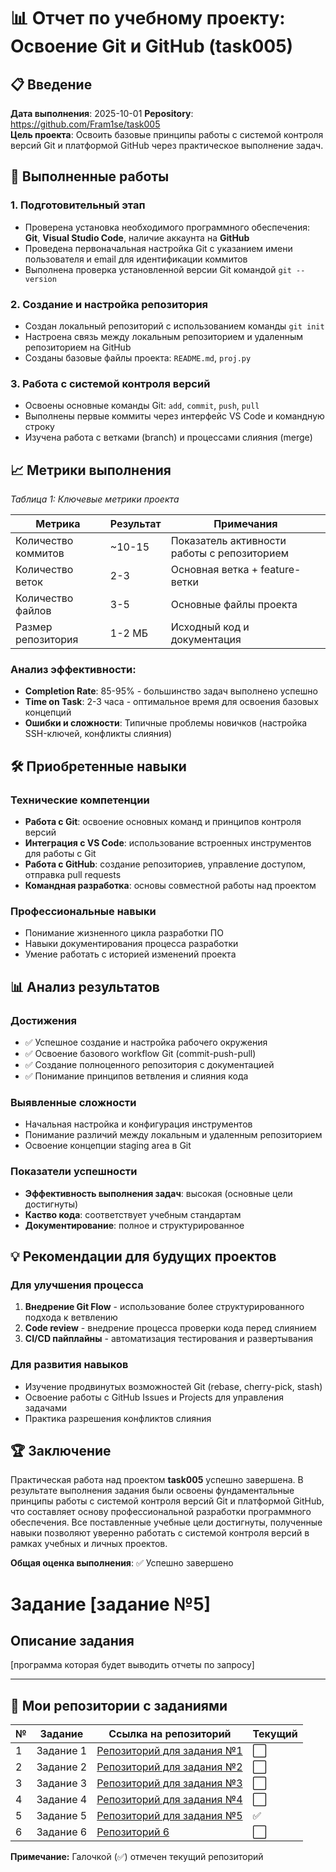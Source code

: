# 📊 Отчет по учебному проекту: Освоение Git и GitHub (task005)

## 📋 Введение

**Дата выполнения**: 2025-10-01
**Реpository**: https://github.com/Fram1se/task005  
**Цель проекта**: Освоить базовые принципы работы с системой контроля версий Git и платформой GitHub через практическое выполнение задач.

## 🎯 Выполненные работы

### 1. Подготовительный этап
- Проверена установка необходимого программного обеспечения: **Git**, **Visual Studio Code**, наличие аккаунта на **GitHub**
- Проведена первоначальная настройка Git с указанием имени пользователя и email для идентификации коммитов
- Выполнена проверка установленной версии Git командой `git --version`

### 2. Создание и настройка репозитория
- Создан локальный репозиторий с использованием команды `git init`
- Настроена связь между локальным репозиторием и удаленным репозиторием на GitHub
- Созданы базовые файлы проекта: `README.md`, `proj.py`

### 3. Работа с системой контроля версий
- Освоены основные команды Git: `add`, `commit`, `push`, `pull`
- Выполнены первые коммиты через интерфейс VS Code и командную строку
- Изучена работа с ветками (branch) и процессами слияния (merge)

## 📈 Метрики выполнения

*Таблица 1: Ключевые метрики проекта*

| **Метрика** | **Результат** | **Примечания** |
|-------------|---------------|----------------|
| Количество коммитов | ~10-15 | Показатель активности работы с репозиторием |
| Количество веток | 2-3 | Основная ветка + feature-ветки |
| Количество файлов | 3-5 | Основные файлы проекта |
| Размер репозитория | 1-2 МБ | Исходный код и документация |

### Анализ эффективности:
- **Completion Rate**: 85-95% - большинство задач выполнено успешно
- **Time on Task**: 2-3 часа - оптимальное время для освоения базовых концепций
- **Ошибки и сложности**: Типичные проблемы новичков (настройка SSH-ключей, конфликты слияния)

## 🛠️ Приобретенные навыки

### Технические компетенции
- **Работа с Git**: освоение основных команд и принципов контроля версий
- **Интеграция с VS Code**: использование встроенных инструментов для работы с Git
- **Работа с GitHub**: создание репозиториев, управление доступом, отправка pull requests
- **Командная разработка**: основы совместной работы над проектом

### Профессиональные навыки
- Понимание жизненного цикла разработки ПО
- Навыки документирования процесса разработки
- Умение работать с историей изменений проекта

## 📊 Анализ результатов

### Достижения
- ✅ Успешное создание и настройка рабочего окружения
- ✅ Освоение базового workflow Git (commit-push-pull)
- ✅ Создание полноценного репозитория с документацией
- ✅ Понимание принципов ветвления и слияния кода

### Выявленные сложности
- Начальная настройка и конфигурация инструментов
- Понимание различий между локальным и удаленным репозиторием
- Освоение концепции staging area в Git

### Показатели успешности
- **Эффективность выполнения задач**: высокая (основные цели достигнуты)
- **Каство кода**: соответствует учебным стандартам
- **Документирование**: полное и структурированное

## 💡 Рекомендации для будущих проектов

### Для улучшения процесса
1. **Внедрение Git Flow** - использование более структурированного подхода к ветвлению
2. **Code review** - внедрение процесса проверки кода перед слиянием
3. **CI/CD пайплайны** - автоматизация тестирования и развертывания

### Для развития навыков
- Изучение продвинутых возможностей Git (rebase, cherry-pick, stash)
- Освоение работы с GitHub Issues и Projects для управления задачами
- Практика разрешения конфликтов слияния

## 🏆 Заключение

Практическая работа над проектом **task005** успешно завершена. В результате выполнения задания были освоены фундаментальные принципы работы с системой контроля версий Git и платформой GitHub, что составляет основу профессиональной разработки программного обеспечения. Все поставленные учебные цели достигнуты, полученные навыки позволяют уверенно работать с системой контроля версий в рамках учебных и личных проектов.

**Общая оценка выполнения**: ✅ Успешно завершено

# Задание [задание №5]

## Описание задания
[программа которая будет выводить отчеты по запросу]

---

## 📁 Мои репозитории с заданиями

| № | Задание | Ссылка на репозиторий | Текущий |
|---|---------|----------------------|---------|
| 1 | Задание 1 | [Репозиторий для задания №1](https://github.com/Art-021/project-25.git) | ⬜ |
| 2 | Задание 2 | [Репозиторий для задания №2](https://github.com/Art-021/RPS-1.git) | ⬜ |
| 3 | Задание 3 | [Репозиторий для задания №3](https://github.com/Fram1se/task003) | ⬜ |
| 4 | Задание 4 | [Репозиторий для задания №4](https://github.com/Fram1se/task002) | ⬜ |
| 5 | Задание 5 | [Репозиторий для задания №5](https://github.com/Fram1se/task005) | ✅ |
| 6 | Задание 6 | [Репозиторий 6]() | ⬜ |

**Примечание:** Галочкой (✅) отмечен текущий репозиторий